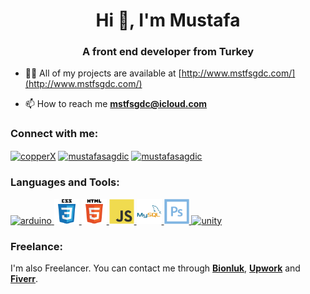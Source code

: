 <h1 align="center">Hi 👋, I'm Mustafa</h1>  
<h3 align="center">A front end developer from Turkey</h3>  
  
- 👨‍💻 All of my projects are available at [http://www.mstfsgdc.com/](http://www.mstfsgdc.com/)  
  
- 📫 How to reach me **mstfsgdc@icloud.com**  
  
<h3 align="left">Connect with me:</h3>  
<p align="left">  
<a href="https://www.twitch.tv/copperx" target="_blank"><img align="center" src="https://cdn.jsdelivr.net/npm/simple-icons@3.0.1/icons/twitch.svg" alt="copperX" height="30" width="40" /></a>  
<a href="https://dev.to/mustafasagdic" target="_blank"><img align="center" src="https://cdn.jsdelivr.net/npm/simple-icons@3.0.1/icons/dev-dot-to.svg" alt="mustafasagdic" height="30" width="40" /></a>  
<a href="https://linkedin.com/in/mustafasagdic" target="_blank"><img align="center" src="https://raw.githubusercontent.com/rahuldkjain/github-profile-readme-generator/master/src/images/icons/Social/linked-in-alt.svg" alt="mustafasagdic" height="30" width="40" /></a>  
</p>  
  
<h3 align="left">Languages and Tools:</h3>  
<p align="left"> <a href="https://www.arduino.cc/" target="_blank"> <img src="https://cdn.worldvectorlogo.com/logos/arduino-1.svg" alt="arduino" width="40" height="40"/> </a> <a href="https://www.w3schools.com/css/" target="_blank"> <img src="https://raw.githubusercontent.com/devicons/devicon/master/icons/css3/css3-original-wordmark.svg" alt="css3" width="40" height="40"/> </a> <a href="https://www.w3.org/html/" target="_blank"> <img src="https://raw.githubusercontent.com/devicons/devicon/master/icons/html5/html5-original-wordmark.svg" alt="html5" width="40" height="40"/> </a> <a href="https://developer.mozilla.org/en-US/docs/Web/JavaScript" target="_blank"> <img src="https://raw.githubusercontent.com/devicons/devicon/master/icons/javascript/javascript-original.svg" alt="javascript" width="40" height="40"/> </a> <a href="https://www.mysql.com/" target="_blank"> <img src="https://raw.githubusercontent.com/devicons/devicon/master/icons/mysql/mysql-original-wordmark.svg" alt="mysql" width="40" height="40"/> </a> <a href="https://www.photoshop.com/en" target="_blank"> <img src="https://raw.githubusercontent.com/devicons/devicon/master/icons/photoshop/photoshop-line.svg" alt="photoshop" width="40" height="40"/> </a> <a href="https://unity.com/" target="_blank"> <img src="https://www.vectorlogo.zone/logos/unity3d/unity3d-icon.svg" alt="unity" width="40" height="40"/> </a> </p>

<h3 align="left">Freelance:</h3>  
<p align="left">  
I'm also Freelancer. You can contact me through <b><a href="https://bionluk.com/mstfsgdc" target="_blank">Bionluk<a/></b>, <b><a href="https://www.upwork.com/freelancers/~01ba6c7e7b7726d9b1" target="_blank">Upwork<a/></b> and <b><a href="https://www.fiverr.com/ccopperr" target="_blank">Fiverr<a/></b>.
</p>  
